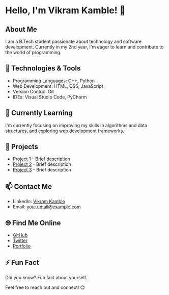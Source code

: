 # Hello, I'm Vikram Kamble! 👋

## About Me
I am a B.Tech student passionate about technology and software development. Currently in my 2nd year, I'm eager to learn and contribute to the world of programming.

## 🔧 Technologies & Tools
- Programming Languages: C++, Python
- Web Development: HTML, CSS, JavaScript
- Version Control: Git
- IDEs: Visual Studio Code, PyCharm

## 🌱 Currently Learning
I'm currently focusing on improving my skills in algorithms and data structures, and exploring web development frameworks.

## 🚀 Projects
- [Project 1](link-to-project1) - Brief description
- [Project 2](link-to-project2) - Brief description
- [Project 3](link-to-project3) - Brief description

## 📫 Contact Me
- LinkedIn: [Vikram Kamble](https://www.linkedin.com/in/vikram-kamble-888933264/?lipi=urn%3Ali%3Apage%3Ad_flagship3_feed%3BLJ0tXQtoTGiW9Hp4F0MDGw%3D%3D)
- Email: your.email@example.com

## 🌐 Find Me Online
- [GitHub](https://github.com/yourusername)
- [Twitter](https://twitter.com/yourtwitterhandle)
- [Portfolio](https://yourportfolio.com)

## ⚡ Fun Fact
Did you know? Fun fact about yourself.

Feel free to reach out and connect! 😊
